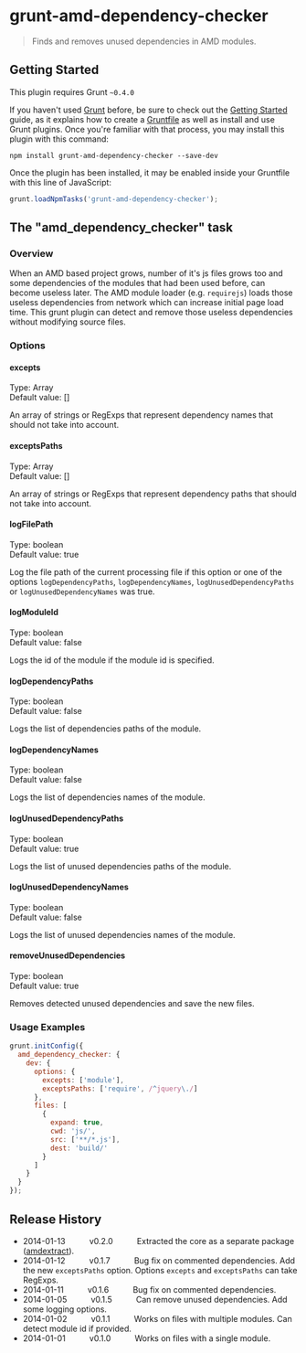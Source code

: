 # grunt-amd-dependency-checker

> Finds and removes unused dependencies in AMD modules.

## Getting Started
This plugin requires Grunt `~0.4.0`

If you haven't used [Grunt](http://gruntjs.com/) before, be sure to check out the [Getting Started](http://gruntjs.com/getting-started) guide, as it explains how to create a [Gruntfile](http://gruntjs.com/sample-gruntfile) as well as install and use Grunt plugins. Once you're familiar with that process, you may install this plugin with this command:

```shell
npm install grunt-amd-dependency-checker --save-dev
```

Once the plugin has been installed, it may be enabled inside your Gruntfile with this line of JavaScript:

```js
grunt.loadNpmTasks('grunt-amd-dependency-checker');
```

## The "amd_dependency_checker" task

### Overview
When an AMD based project grows, number of it's js files grows too and some dependencies of the modules that had been used before, can become useless later. The AMD module loader (e.g. `requirejs`) loads those useless dependencies from network which can increase initial page load time.
This grunt plugin can detect and remove those useless dependencies without modifying source files.

### Options

#### excepts
Type: Array  
Default value: []

An array of strings or RegExps that represent dependency names that should not take into account.

#### exceptsPaths
Type: Array  
Default value: []

An array of strings or RegExps that represent dependency paths that should not take into account.

#### logFilePath
Type: boolean  
Default value: true

Log the file path of the current processing file if this option or one of the options `logDependencyPaths`, `logDependencyNames`, `logUnusedDependencyPaths` or `logUnusedDependencyNames` was true.

#### logModuleId
Type: boolean  
Default value: false

Logs the id of the module if the module id is specified.

#### logDependencyPaths
Type: boolean  
Default value: false

Logs the list of dependencies paths of the module.

#### logDependencyNames
Type: boolean  
Default value: false

Logs the list of dependencies names of the module.

#### logUnusedDependencyPaths
Type: boolean  
Default value: true

Logs the list of unused dependencies paths of the module.

#### logUnusedDependencyNames
Type: boolean  
Default value: false

Logs the list of unused dependencies names of the module.

#### removeUnusedDependencies
Type: boolean  
Default value: true

Removes detected unused dependencies and save the new files.

### Usage Examples

```js
grunt.initConfig({
  amd_dependency_checker: {
    dev: {
      options: {
        excepts: ['module'],
        exceptsPaths: ['require', /^jquery\./]
      },
      files: [
        {
          expand: true,
          cwd: 'js/',
          src: ['**/*.js'],
          dest: 'build/'
        }
      ]
    }
  }
});
```

## Release History
 * 2014-01-13   v0.2.0   Extracted the core as a separate package ([amdextract](https://npmjs.org/package/amdextract)).
 * 2014-01-12   v0.1.7   Bug fix on commented dependencies. Add the new `exceptsPaths` option. Options `excepts` and `exceptsPaths` can take RegExps.
 * 2014-01-11   v0.1.6   Bug fix on commented dependencies.
 * 2014-01-05   v0.1.5   Can remove unused dependencies. Add some logging options.
 * 2014-01-02   v0.1.1   Works on files with multiple modules. Can detect module id if provided.
 * 2014-01-01   v0.1.0   Works on files with a single module.

